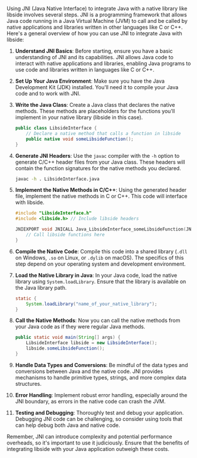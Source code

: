   Using JNI (Java Native Interface) to integrate Java with a native library like libside involves several steps. JNI is a programming framework that allows Java code running in a Java Virtual Machine (JVM) to call and be called by native applications and libraries written in other languages like C or C++. Here's a general overview of how you can use JNI to integrate Java with libside:

1. **Understand JNI Basics**: Before starting, ensure you have a basic understanding of JNI and its capabilities. JNI allows Java code to interact with native applications and libraries, enabling Java programs to use code and libraries written in languages like C or C++.

2. **Set Up Your Java Environment**: Make sure you have the Java Development Kit (JDK) installed. You'll need it to compile your Java code and to work with JNI.

3. **Write the Java Class**: Create a Java class that declares the native methods. These methods are placeholders for the functions you'll implement in your native library (libside in this case).

    ```java
    public class LibsideInterface {
        // Declare a native method that calls a function in libside
        public native void someLibsideFunction();
    }
    ```

4. **Generate JNI Headers**: Use the `javac` compiler with the `-h` option to generate C/C++ header files from your Java class. These headers will contain the function signatures for the native methods you declared.

    ```bash
    javac -h . LibsideInterface.java
    ```

5. **Implement the Native Methods in C/C++**: Using the generated header file, implement the native methods in C or C++. This code will interface with libside.

    ```c
    #include "LibsideInterface.h"
    #include <libside.h> // Include libside headers

    JNIEXPORT void JNICALL Java_LibsideInterface_someLibsideFunction(JNIEnv *env, jobject obj) {
        // Call libside functions here
    }
    ```

6. **Compile the Native Code**: Compile this code into a shared library (`.dll` on Windows, `.so` on Linux, or `.dylib` on macOS). The specifics of this step depend on your operating system and development environment.

7. **Load the Native Library in Java**: In your Java code, load the native library using `System.loadLibrary`. Ensure that the library is available on the Java library path.

    ```java
    static {
        System.loadLibrary("name_of_your_native_library");
    }
    ```

8. **Call the Native Methods**: Now you can call the native methods from your Java code as if they were regular Java methods.

    ```java
    public static void main(String[] args) {
        LibsideInterface libside = new LibsideInterface();
        libside.someLibsideFunction();
    }
    ```

9. **Handle Data Types and Conversions**: Be mindful of the data types and conversions between Java and the native code. JNI provides mechanisms to handle primitive types, strings, and more complex data structures.

10. **Error Handling**: Implement robust error handling, especially around the JNI boundary, as errors in the native code can crash the JVM.

11. **Testing and Debugging**: Thoroughly test and debug your application. Debugging JNI code can be challenging, so consider using tools that can help debug both Java and native code.

Remember, JNI can introduce complexity and potential performance overheads, so it's important to use it judiciously. Ensure that the benefits of integrating libside with your Java application outweigh these costs.
